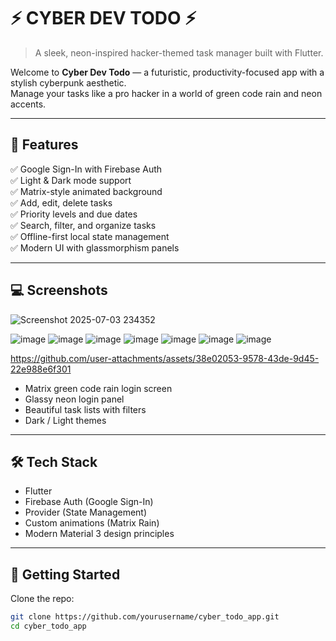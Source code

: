# ⚡️ CYBER DEV TODO ⚡️

> A sleek, neon-inspired hacker-themed task manager built with Flutter.

Welcome to **Cyber Dev Todo** — a futuristic, productivity-focused app with a stylish cyberpunk aesthetic.  
Manage your tasks like a pro hacker in a world of green code rain and neon accents.

---

## 🎯 Features

✅ Google Sign-In with Firebase Auth  
✅ Light & Dark mode support  
✅ Matrix-style animated background  
✅ Add, edit, delete tasks  
✅ Priority levels and due dates  
✅ Search, filter, and organize tasks  
✅ Offline-first local state management  
✅ Modern UI with glassmorphism panels

---

## 💻 Screenshots
![Screenshot 2025-07-03 234352](https://github.com/user-attachments/assets/06cfdaf7-2c71-4dab-b253-b7ef20382d68)

![image](https://github.com/user-attachments/assets/1624f0b1-1eb4-4315-8284-9e39eb883550)
![image](https://github.com/user-attachments/assets/181549e6-ef18-4cd5-99b4-c5cbfc87be9a)
![image](https://github.com/user-attachments/assets/70720f56-05f0-460e-82fb-83a7823cf8a7)
![image](https://github.com/user-attachments/assets/7f95e0aa-6813-4cbf-9492-8b1f93188e38)
![image](https://github.com/user-attachments/assets/d7551f13-7739-4592-b4b8-46ba8f361633)
![image](https://github.com/user-attachments/assets/84df5f5b-22b9-41e3-a64a-2d2b5168574c)
![image](https://github.com/user-attachments/assets/edc61b80-db68-4bbd-8ecc-277f7771717f)


https://github.com/user-attachments/assets/38e02053-9578-43de-9d45-22e988e6f301



- Matrix green code rain login screen
- Glassy neon login panel
- Beautiful task lists with filters
- Dark / Light themes

---

## 🛠️ Tech Stack

- Flutter
- Firebase Auth (Google Sign-In)
- Provider (State Management)
- Custom animations (Matrix Rain)
- Modern Material 3 design principles

---

## 🚀 Getting Started

Clone the repo:

```bash
git clone https://github.com/yourusername/cyber_todo_app.git
cd cyber_todo_app
